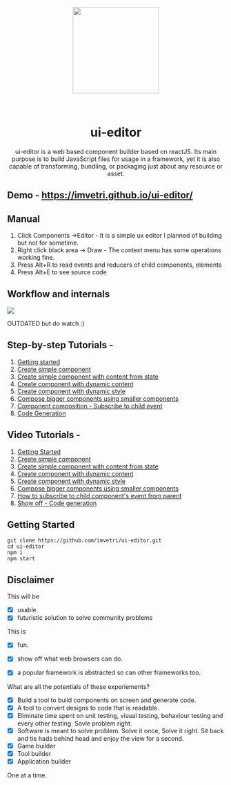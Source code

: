 <div align="center">
  <a href="https://github.com/imvetri/ui-editor">
    <img width="200" height="200" src="https://github.com/imvetri/ui-editor/blob/master/docs/logo_size.jpg">
  </a>
  <br>
  <br>
  <br>
  <h1>ui-editor</h1>
  <p>
    ui-editor is a web based component builder based on reactJS. Its main purpose is to build JavaScript files for usage in a framework, yet it is also capable of transforming, bundling, or packaging just about any resource or asset.
  </p>
</div>



## Demo - https://imvetri.github.io/ui-editor/

## Manual
1. Click Components ->Editor - It is a simple ux editor I planned of building but not for sometime.
2. Right click black area -> Draw - The context menu has some operations working fine.
3. Press Alt+R to read events and reducers of child components, elements
4. Press Alt+E to see source code

## Workflow and internals

![](https://github.com/imvetri/ui-editor/blob/master/docs/gifs/ui-editor-workflow-and-internals.3.png)

OUTDATED but do watch :)

## Step-by-step Tutorials - 
1. [Getting started](https://github.com/imvetri/ui-editor/wiki/Getting-Started)
2. [Create simple component](https://github.com/imvetri/ui-editor/wiki/Create-a-simple-component)
3. [Create simple component with content from state](https://github.com/imvetri/ui-editor/wiki/Create-simple-component-with-content-from-state)
4. [Create component with dynamic content](https://github.com/imvetri/ui-editor/wiki/Create-component-with-dynamic-content)
5. [Create component with dynamic style](https://github.com/imvetri/ui-editor/wiki/Create-component-with-dynamic-style)
6. [Compose bigger components using smaller components](https://github.com/imvetri/ui-editor/wiki/Compose-bigger-components-using-smaller-components)
7. [Component composition - Subscribe to child event](https://github.com/imvetri/ui-editor/wiki/Component-composition---Subscribe-to-child-components)
8. [Code Generation](https://github.com/imvetri/ui-editor/wiki/Code-generation-to-ReactJS)

## Video Tutorials - 
1. [Getting Started](https://vimeo.com/386239335)
2. [Create simple component](https://vimeo.com/386239365)
3. [Create simple component with content from state](https://vimeo.com/386239387)
4. [Create component with dynamic content](https://vimeo.com/386239417)
5. [Create component with dynamic style](https://vimeo.com/386239443)
6. [Compose bigger components using smaller components](https://vimeo.com/386239481)
7. [How to subscribe to child component's event from parent](https://vimeo.com/386239513)
8. [Show off - Code generation](https://vimeo.com/386239546)

## Getting Started


```
git clone https://github.com/imvetri/ui-editor.git
cd ui-editor
npm i
npm start

```


## Disclaimer

This will be

- [x] usable 
- [x] futuristic solution to solve community problems

This is

- [x] fun.
- [x] show off what web browsers can do.
- [x] a popular framework is abstracted so can other frameworks too. 


What are all the potentials of these experiements?

- [x] Build a tool to build components on screen and generate code. 
- [x] A tool to convert designs to code that is readable.
- [x] Eliminate time spent on unit testing, visual testing, behaviour testing and every other testing. Sovle problem right.
- [x] Software is meant to solve problem. Solve it once, Solve it right. Sit back and tie hads behind head and enjoy the view for a second. 
- [x] Game builder
- [x] Tool builder
- [x] Application builder

One at a time.
